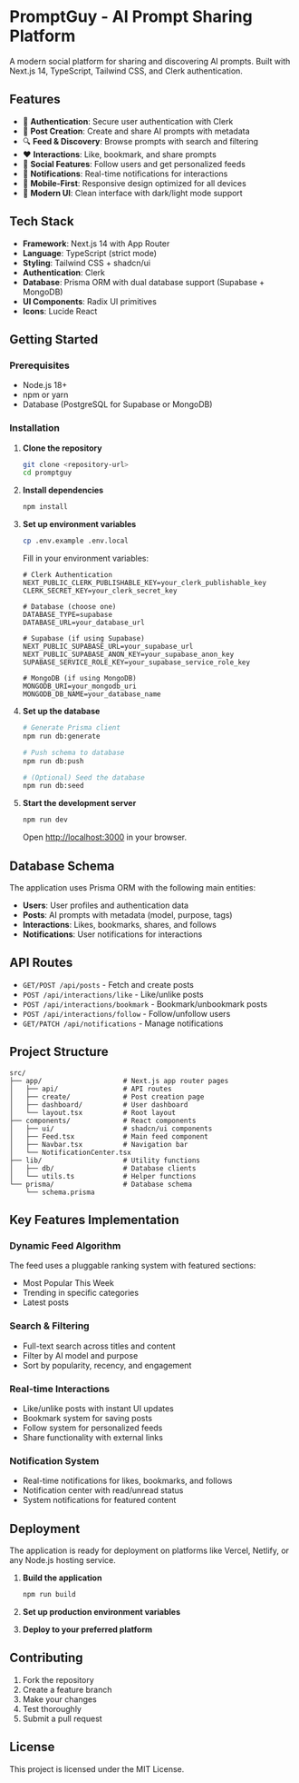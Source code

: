 # PromptGuy - AI Prompt Sharing Platform

A modern social platform for sharing and discovering AI prompts. Built with Next.js 14, TypeScript, Tailwind CSS, and Clerk authentication.

## Features

- 🔐 **Authentication**: Secure user authentication with Clerk
- 📝 **Post Creation**: Create and share AI prompts with metadata
- 🔍 **Feed & Discovery**: Browse prompts with search and filtering
- ❤️ **Interactions**: Like, bookmark, and share prompts
- 👥 **Social Features**: Follow users and get personalized feeds
- 🔔 **Notifications**: Real-time notifications for interactions
- 📱 **Mobile-First**: Responsive design optimized for all devices
- 🎨 **Modern UI**: Clean interface with dark/light mode support

## Tech Stack

- **Framework**: Next.js 14 with App Router
- **Language**: TypeScript (strict mode)
- **Styling**: Tailwind CSS + shadcn/ui
- **Authentication**: Clerk
- **Database**: Prisma ORM with dual database support (Supabase + MongoDB)
- **UI Components**: Radix UI primitives
- **Icons**: Lucide React

## Getting Started

### Prerequisites

- Node.js 18+ 
- npm or yarn
- Database (PostgreSQL for Supabase or MongoDB)

### Installation

1. **Clone the repository**
   ```bash
   git clone <repository-url>
   cd promptguy
   ```

2. **Install dependencies**
   ```bash
   npm install
   ```

3. **Set up environment variables**
   ```bash
   cp .env.example .env.local
   ```
   
   Fill in your environment variables:
   ```env
   # Clerk Authentication
   NEXT_PUBLIC_CLERK_PUBLISHABLE_KEY=your_clerk_publishable_key
   CLERK_SECRET_KEY=your_clerk_secret_key
   
   # Database (choose one)
   DATABASE_TYPE=supabase
   DATABASE_URL=your_database_url
   
   # Supabase (if using Supabase)
   NEXT_PUBLIC_SUPABASE_URL=your_supabase_url
   NEXT_PUBLIC_SUPABASE_ANON_KEY=your_supabase_anon_key
   SUPABASE_SERVICE_ROLE_KEY=your_supabase_service_role_key
   
   # MongoDB (if using MongoDB)
   MONGODB_URI=your_mongodb_uri
   MONGODB_DB_NAME=your_database_name
   ```

4. **Set up the database**
   ```bash
   # Generate Prisma client
   npm run db:generate
   
   # Push schema to database
   npm run db:push
   
   # (Optional) Seed the database
   npm run db:seed
   ```

5. **Start the development server**
   ```bash
   npm run dev
   ```

   Open [http://localhost:3000](http://localhost:3000) in your browser.

## Database Schema

The application uses Prisma ORM with the following main entities:

- **Users**: User profiles and authentication data
- **Posts**: AI prompts with metadata (model, purpose, tags)
- **Interactions**: Likes, bookmarks, shares, and follows
- **Notifications**: User notifications for interactions

## API Routes

- `GET/POST /api/posts` - Fetch and create posts
- `POST /api/interactions/like` - Like/unlike posts
- `POST /api/interactions/bookmark` - Bookmark/unbookmark posts
- `POST /api/interactions/follow` - Follow/unfollow users
- `GET/PATCH /api/notifications` - Manage notifications

## Project Structure

```
src/
├── app/                    # Next.js app router pages
│   ├── api/                # API routes
│   ├── create/             # Post creation page
│   ├── dashboard/          # User dashboard
│   └── layout.tsx          # Root layout
├── components/             # React components
│   ├── ui/                 # shadcn/ui components
│   ├── Feed.tsx            # Main feed component
│   ├── Navbar.tsx          # Navigation bar
│   └── NotificationCenter.tsx
├── lib/                    # Utility functions
│   ├── db/                 # Database clients
│   └── utils.ts            # Helper functions
└── prisma/                 # Database schema
    └── schema.prisma
```

## Key Features Implementation

### Dynamic Feed Algorithm
The feed uses a pluggable ranking system with featured sections:
- Most Popular This Week
- Trending in specific categories
- Latest posts

### Search & Filtering
- Full-text search across titles and content
- Filter by AI model and purpose
- Sort by popularity, recency, and engagement

### Real-time Interactions
- Like/unlike posts with instant UI updates
- Bookmark system for saving posts
- Follow system for personalized feeds
- Share functionality with external links

### Notification System
- Real-time notifications for likes, bookmarks, and follows
- Notification center with read/unread status
- System notifications for featured content

## Deployment

The application is ready for deployment on platforms like Vercel, Netlify, or any Node.js hosting service.

1. **Build the application**
   ```bash
   npm run build
   ```

2. **Set up production environment variables**

3. **Deploy to your preferred platform**

## Contributing

1. Fork the repository
2. Create a feature branch
3. Make your changes
4. Test thoroughly
5. Submit a pull request

## License

This project is licensed under the MIT License.
